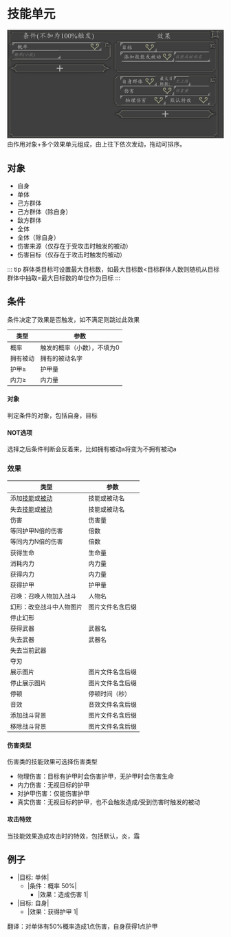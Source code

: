 # 技能单元
![技能单元](../../assets/spell-unit.jpg)由作用对象+多个效果单元组成，由上往下依次发动，拖动可排序。

## 对象
- 自身
- 单体
- 己方群体
- 己方群体（除自身）
- 敌方群体
- 全体
- 全体（除自身）
- 伤害来源（仅存在于受攻击时触发的被动）
- 伤害目标（仅存在于攻击时触发的被动）

::: tip
群体类目标可设置最大目标数，如最大目标数<目标群体人数则随机从目标群体中抽取=最大目标数的单位作为目标
:::

## 条件
条件决定了效果是否触发，如不满足则跳过此效果

|类型|参数|
| --- | ----------- |
|概率|触发的概率（小数），不填为0|
|拥有被动|拥有的被动名字|
|护甲≥|护甲量|
|内力≥|内力量|

#### 对象
判定条件的对象，包括自身，目标

#### NOT选项
选择之后条件判断会反着来，比如拥有被动a将变为不拥有被动a

### 效果

|类型|参数|
| --- | ----------- |
|添加[技能](./spell.html)或[被动](./passive.html)|技能或被动名|
|失去[技能](./spell.html)或[被动](./passive.html)|技能或被动名|
|伤害|伤害量|
|等同护甲N倍的伤害|倍数|
|等同内力N倍的伤害|倍数|
|获得生命|生命量|
|消耗内力|内力量|
|获得内力|内力量|
|获得护甲|护甲量|
|召唤：召唤人物加入战斗|人物名|
|幻形：改变战斗中人物图片|图片文件名含后缀|
|停止幻形||
|获得武器|武器名|
|失去武器|武器名|
|失去当前武器||
|夺刃||
|展示图片|图片文件名含后缀|
|停止展示图片|图片文件名含后缀|
|停顿|停顿时间（秒）|
|音效|音效文件名含后缀|
|添加战斗背景|图片文件名含后缀|
|移除战斗背景|图片文件名含后缀|

#### 伤害类型
伤害类的技能效果可选择伤害类型
- 物理伤害：目标有护甲时会伤害护甲，无护甲时会伤害生命
- 内力伤害：无视目标的护甲
- 对护甲伤害：仅能伤害护甲
- 真实伤害：无视目标的护甲，也不会触发造成/受到伤害时触发的被动
#### 攻击特效
当技能效果造成攻击时的特效，包括默认，炎，霜

## 例子
- |目标: 单体|
  - |条件：概率 50%|
    - |效果：造成伤害 1|
- |目标: 自身|
    - |效果：获得护甲 1|

翻译：对单体有50%概率造成1点伤害，自身获得1点护甲
